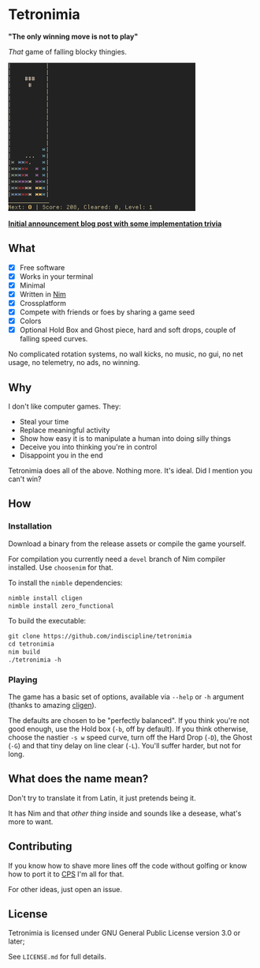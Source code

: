 # Tetronimia
**"The only winning move is not to play"**

*That* game of falling blocky thingies.

![Tetronimia gameplay screencapture](gameplay-linux.gif)

**[Initial announcement blog post with some implementation trivia](https://indiscipline.github.io/post/tetronimia/)**

## What
- [x] Free software
- [x] Works in your terminal
- [x] Minimal
- [x] Written in [Nim](https://github.com/nim-lang/Nim)
- [x] Crossplatform
- [x] Compete with friends or foes by sharing a game seed
- [x] Colors
- [x] Optional Hold Box and Ghost piece, hard and soft drops, couple of falling speed curves.

No complicated rotation systems, no wall kicks, no music, no gui, no net usage, no telemetry, no ads, no winning.

## Why
 I don't like computer games. They:
 - Steal your time
 - Replace meaningful activity
 - Show how easy it is to manipulate a human into doing silly things
 - Deceive you into thinking you're in control
 - Disappoint you in the end

Tetronimia does all of the above. Nothing more. It's ideal. Did I mention you can't win?

## How
### Installation
Download a binary from the release assets or compile the game yourself.

For compilation you currently need a `devel` branch of Nim compiler installed. Use `choosenim` for that.

To install the `nimble` dependencies:

```
nimble install cligen
nimble install zero_functional
```

To build the executable:

```
git clone https://github.com/indiscipline/tetronimia
cd tetronimia
nim build
./tetronimia -h
```

### Playing
The game has a basic set of options, available via `--help` or `-h` argument (thanks to amazing [cligen](https://github.com/c-blake/cligen)).

The defaults are chosen to be "perfectly balanced". If you think you're not good enough, use the Hold box (`-b`, off by default). If you think otherwise, choose the nastier `-s w` speed curve, turn off the Hard Drop (`-D`), the Ghost (`-G`) and that tiny delay on line clear (`-L`). You'll suffer harder, but not for long.

## What does the name mean?
Don't try to translate it from Latin, it just pretends being it.

It has Nim and that *other thing* inside and sounds like a desease, what's more to want.

## Contributing
If you know how to shave more lines off the code without golfing or know how to port it to [CPS](https://github.com/disruptek/cps/) I'm all for that.

For other ideas, just open an issue.

## License
Tetronimia is licensed under GNU General Public License version 3.0 or later;

See `LICENSE.md` for full details.
